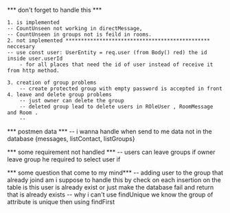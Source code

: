 


*** don't forget to handle this ***

    1. is implemented
    -- CountUnseen not working in directMessage,
    -- CountUnseen in groups not is feild in rooms.
    2. not implemented *********************************************** neccesary
    -- use const user: UserEntity = req.user (from Body() red) the id inside user.userId 
        - for all places that need the id of user instead of receive it from http method.

    3. creation of group problems
        -- create protected group with empty password is accepted in front
    4. leave and delete group problems
        -- just owner can delete the group 
        -- deleted group lead to delete users in ROleUser , RoomMessage and Room .
        -- 
    
 
  *** postmen data ***
 -- i wanna handle when send to me data not in the database {messages, listContact, listGroups}


   *** some requirement not handled  ***
-- users can leave  groups if owner leave group he required to select user if  

*** some question that come to my mind***
-- adding user to the group that already joind am i suppose to handle this by check on each insertion on the table is this user    is already exist or just make the database fail and return that is already exists
-- why i can't  use findUnique we know the group of  attribute is unique then using findFirst